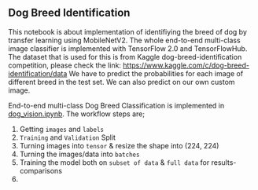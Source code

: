 ## Dog Breed Identification
This notebook is about implementation of identifiying the breed of dog by transfer learning using MobileNetV2. The whole end-to-end multi-class image classifier is implemented with TensorFlow 2.0 and TensorFlowHub.
The dataset that is used for this is from Kaggle dog-breed-identification competition, please check the link: https://www.kaggle.com/c/dog-breed-identification/data
We have to predict the probabilities for each image of different breed in the test set. We can also predict on our own custom image.

End-to-end multi-class Dog Breed Classification is implemented in [dog_vision.ipynb](https://github.com/ThuraTunScibotics/Dog_Breed_Identification_Using_Transfer_Learning/blob/main/dog-breed-identification-implemented-in-TensorFlow/dog_vision.ipynb). The workflow steps are;
   1. Getting `images` and `labels`
   2. `Training` and `Validation` Split
   3. Turning images into `tensor` & resize the shape into (224, 224)
   4. Turning the images/data into `batches`
   5. Training the model both on `subset of data` & `full data` for results-comparisons
   6.
